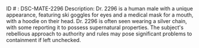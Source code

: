 ID # : DSC-MATE-2296
Description: Dr. 2296 is a human male with a unique appearance, featuring ski goggles for eyes and a medical mask for a mouth, with a hoodie on their head. Dr. 2296 is often seen wearing a silver chain, with some reporting it to possess supernatural properties. The subject's rebellious approach to authority and rules may pose significant problems to containment if left unchecked.